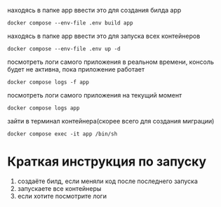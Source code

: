 находясь в папке app ввести это для создания билда app
```
docker compose --env-file .env build app
```

находясь в папке app ввести это для запуска всех контейнеров
```
docker compose --env-file .env up -d
```

посмотреть логи самого приложения в реальном времени, консоль будет не активна, пока приложение работает
```
docker compose logs -f app
```

посмотреть логи самого приложения на текущий момент
```
docker compose logs app
```

зайти в терминал контейнера(скорее всего для создания миграции)
```
docker compose exec -it app /bin/sh
```

# Краткая инструкция по запуску
1. создаёте билд, если меняли код после последнего запуска
2. запускаете все контейнеры
3. если хотите посмотрите логи